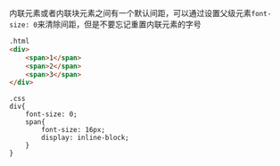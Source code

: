内联元素或者内联块元素之间有一个默认间距，可以通过设置父级元素`font-size: 0`来清除间距，但是不要忘记重置内联元素的字号
```html
.html
<div>
	<span>1</span>
	<span>2</span>
	<span>3</span>
</div>
```
```css\
.css
div{
	font-size: 0;
	span{
		font-size: 16px;
		display: inline-block;
	}
}
```